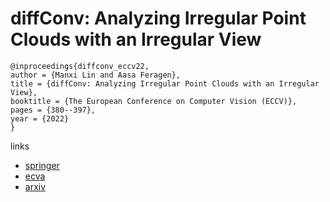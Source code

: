 # diffConv: Analyzing Irregular Point Clouds with an Irregular View

```
@inproceedings{diffconv_eccv22,
author = {Manxi Lin and Aasa Feragen},
title = {diffConv: Analyzing Irregular Point Clouds with an Irregular View},
booktitle = {The European Conference on Computer Vision (ECCV)},
pages = {380--397},
year = {2022}
}
```

links
- [springer](https://link.springer.com/chapter/10.1007/978-3-031-20062-5_22)
- [ecva](https://www.ecva.net/papers/eccv_2022/papers_ECCV/html/4972_ECCV_2022_paper.php)
- [arxiv](https://arxiv.org/abs/2111.14658)
